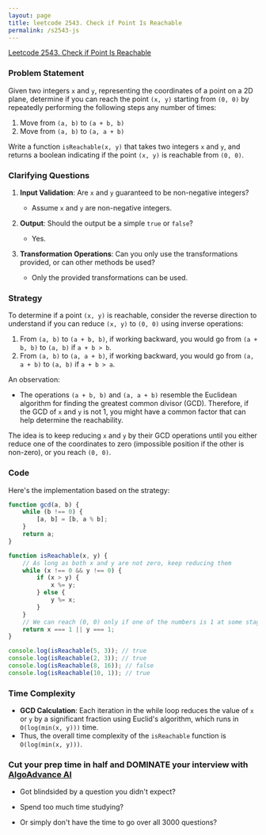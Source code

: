 ```yaml
---
layout: page
title: leetcode 2543. Check if Point Is Reachable
permalink: /s2543-js
---
```

[Leetcode 2543. Check if Point Is Reachable](https://algoadvance.github.io/algoadvance/l2543)
### Problem Statement

Given two integers `x` and `y`, representing the coordinates of a point on a 2D plane, determine if you can reach the point `(x, y)` starting from `(0, 0)` by repeatedly performing the following steps any number of times:

1. Move from `(a, b)` to `(a + b, b)`
2. Move from `(a, b)` to `(a, a + b)`

Write a function `isReachable(x, y)` that takes two integers `x` and `y`, and returns a boolean indicating if the point `(x, y)` is reachable from `(0, 0)`.

### Clarifying Questions

1. **Input Validation**: Are `x` and `y` guaranteed to be non-negative integers?
   - Assume `x` and `y` are non-negative integers.

2. **Output**: Should the output be a simple `true` or `false`?
   - Yes.

3. **Transformation Operations**: Can you only use the transformations provided, or can other methods be used?
   - Only the provided transformations can be used.

### Strategy

To determine if a point `(x, y)` is reachable, consider the reverse direction to understand if you can reduce `(x, y)` to `(0, 0)` using inverse operations:
1. From `(a, b)` to `(a + b, b)`, if working backward, you would go from `(a + b, b)` to `(a, b)` if `a + b > b`.
2. From `(a, b)` to `(a, a + b)`, if working backward, you would go from `(a, a + b)` to `(a, b)` if `a + b > a`.

An observation:
- The operations `(a + b, b)` and `(a, a + b)` resemble the Euclidean algorithm for finding the greatest common divisor (GCD). Therefore, if the GCD of `x` and `y` is not 1, you might have a common factor that can help determine the reachability.

The idea is to keep reducing `x` and `y` by their GCD operations until you either reduce one of the coordinates to zero (impossible position if the other is non-zero), or you reach `(0, 0)`.

### Code

Here's the implementation based on the strategy:
```javascript
function gcd(a, b) {
    while (b !== 0) {
        [a, b] = [b, a % b];
    }
    return a;
}

function isReachable(x, y) {
    // As long as both x and y are not zero, keep reducing them
    while (x !== 0 && y !== 0) {
        if (x > y) {
            x %= y;
        } else {
            y %= x;
        }
    }
    // We can reach (0, 0) only if one of the numbers is 1 at some stage
    return x === 1 || y === 1;
}

console.log(isReachable(5, 3)); // true
console.log(isReachable(2, 3)); // true
console.log(isReachable(8, 16)); // false
console.log(isReachable(10, 1)); // true
```

### Time Complexity

- **GCD Calculation**: Each iteration in the while loop reduces the value of `x` or `y` by a significant fraction using Euclid's algorithm, which runs in `O(log(min(x, y)))` time.
- Thus, the overall time complexity of the `isReachable` function is `O(log(min(x, y)))`.


### Cut your prep time in half and DOMINATE your interview with [AlgoAdvance AI](https://algoAdvance.com)

- Got blindsided by a question you didn't expect?

- Spend too much time studying?

- Or simply don't have the time to go over all 3000 questions?

